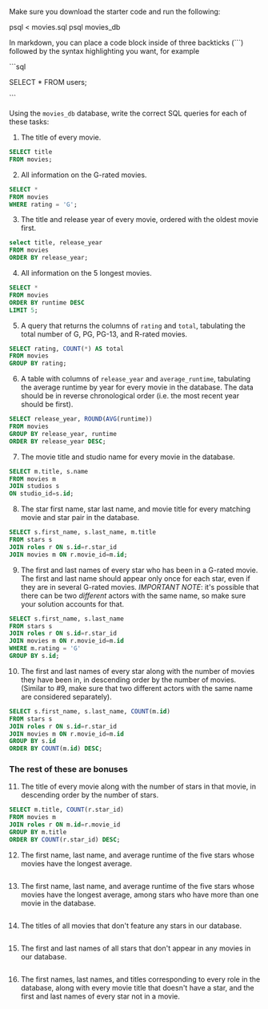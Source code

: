 Make sure you download the starter code and run the following:


  psql < movies.sql
  psql movies_db


In markdown, you can place a code block inside of three backticks (```) followed by the syntax highlighting you want, for example

\```sql

SELECT \* FROM users;

\```

Using the `movies_db` database, write the correct SQL queries for each of these tasks:

1.  The title of every movie.
```sql
SELECT title
FROM movies;
```
2.  All information on the G-rated movies.
```sql
SELECT *    
FROM movies 
WHERE rating = 'G';
```
3.  The title and release year of every movie, ordered with the
    oldest movie first.
```sql
select title, release_year
FROM movies
ORDER BY release_year;
```
4.  All information on the 5 longest movies.
```sql
SELECT *                  
FROM movies
ORDER BY runtime DESC
LIMIT 5;
```
5.  A query that returns the columns of `rating` and `total`, tabulating the
    total number of G, PG, PG-13, and R-rated movies.
```sql
SELECT rating, COUNT(*) AS total
FROM movies
GROUP BY rating;
```
6.  A table with columns of `release_year` and `average_runtime`,
    tabulating the average runtime by year for every movie in the database. The data should be in reverse chronological order (i.e. the most recent year should be first).
```sql
SELECT release_year, ROUND(AVG(runtime))
FROM movies
GROUP BY release_year, runtime
ORDER BY release_year DESC;
```
7.  The movie title and studio name for every movie in the
    database.
```sql
SELECT m.title, s.name
FROM movies m
JOIN studios s
ON studio_id=s.id;
```
8.  The star first name, star last name, and movie title for every
    matching movie and star pair in the database.
```sql
SELECT s.first_name, s.last_name, m.title
FROM stars s
JOIN roles r ON s.id=r.star_id
JOIN movies m ON r.movie_id=m.id;
```
9.  The first and last names of every star who has been in a G-rated movie. The first and last name should appear only once for each star, even if they are in several G-rated movies. *IMPORTANT NOTE*: it's possible that there can be two *different* actors with the same name, so make sure your solution accounts for that.
```sql
SELECT s.first_name, s.last_name
FROM stars s
JOIN roles r ON s.id=r.star_id
JOIN movies m ON r.movie_id=m.id
WHERE m.rating = 'G'
GROUP BY s.id;

```
10. The first and last names of every star along with the number
    of movies they have been in, in descending order by the number of movies. (Similar to #9, make sure
    that two different actors with the same name are considered separately).
```sql
SELECT s.first_name, s.last_name, COUNT(m.id)
FROM stars s
JOIN roles r ON s.id=r.star_id
JOIN movies m ON r.movie_id=m.id
GROUP BY s.id
ORDER BY COUNT(m.id) DESC;
```
### The rest of these are bonuses

11. The title of every movie along with the number of stars in
    that movie, in descending order by the number of stars.
```sql
SELECT m.title, COUNT(r.star_id)
FROM movies m
JOIN roles r ON m.id=r.movie_id
GROUP BY m.title
ORDER BY COUNT(r.star_id) DESC;
```
12. The first name, last name, and average runtime of the five
    stars whose movies have the longest average.
```sql

```
13. The first name, last name, and average runtime of the five
    stars whose movies have the longest average, among stars who have more than one movie in the database.
```sql

```
14. The titles of all movies that don't feature any stars in our
    database.
```sql

```
15. The first and last names of all stars that don't appear in any movies in our database.
```sql

```
16. The first names, last names, and titles corresponding to every
    role in the database, along with every movie title that doesn't have a star, and the first and last names of every star not in a movie.
```sql

```
